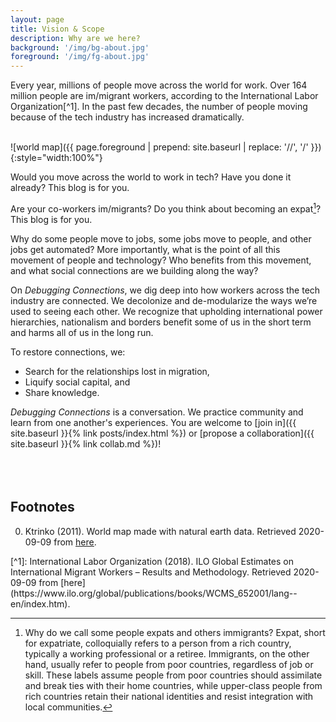 ```yaml
---
layout: page
title: Vision & Scope
description: Why are we here?
background: '/img/bg-about.jpg'
foreground: '/img/fg-about.jpg'
---
```


Every year, millions of people move across the world for work. Over 164 million people are im/migrant workers, according to the International Labor Organization[^1]. In the past few decades, the number of people moving because of the tech industry has increased dramatically.<br /><br />

![world map]({{ page.foreground | prepend: site.baseurl | replace: '//', '/' }}){:style="width:100%"}

Would you move across the world to work in tech? Have you done it already? This blog is for you.<br />

Are your co-workers im/migrants? Do you think about becoming an expat[^2]? This blog is for you.<br />

Why do some people move to jobs, some jobs move to people, and other jobs get automated? More importantly, what is the point of all this movement of people and technology? Who benefits from this movement, and what social connections are we building along the way?<br />

On *Debugging Connections*, we dig deep into how workers across the tech industry are connected. We decolonize and de-modularize the ways we’re used to seeing each other. We recognize that upholding international power hierarchies, nationalism and borders benefit some of us in the short term and harms all of us in the long run. <br />

To restore connections, we:

* Search for the relationships lost in migration, 
* Liquify social capital, and
* Share knowledge.

*Debugging Connections* is a conversation. We practice community and learn from one another's experiences. You are welcome to [join in]({{ site.baseurl }}{% link posts/index.html %}) or [propose a collaboration]({{ site.baseurl }}{% link collab.md %})!<br /><br /><br /><br />

## Footnotes
<ol start="0">
  <li>Ktrinko (2011). World map made with natural earth data. Retrieved 2020-09-09 from <ins><a href="https://commons.wikimedia.org/wiki/File:Eckert4.jpg">here</a></ins>.</li>
</ol>
[^1]: International Labor Organization (2018). ILO Global Estimates on International Migrant Workers – Results and Methodology. Retrieved 2020-09-09 from [here](https://www.ilo.org/global/publications/books/WCMS_652001/lang--en/index.htm).

[^2]: Why do we call some people expats and others immigrants? Expat, short for expatriate, colloquially refers to a person from a rich country, typically a working professional or a retiree. Immigrants, on the other hand, usually refer to people from poor countries, regardless of job or skill. These labels assume people from poor countries should assimilate and break ties with their home countries, while upper-class people from rich countries retain their national identities and resist integration with local communities.
